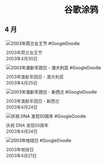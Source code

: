
<h1 align="center"> 谷歌涂鸦 </h1>




## 4 月

<div class="image">


<img src="" alt="2003年荷兰女王节 #GoogleDoodle" style="margin: 5px"/>
<div class="info" style="font-size: 14px; color:#333333; margin:5px"><div class="title">2003年荷兰女王节</div><div class="date">2003年4月30日</div></div>

<img src="" alt="2003年澳新军团日 - 澳大利亚 #GoogleDoodle" style="margin: 5px"/>
<div class="info" style="font-size: 14px; color:#333333; margin:5px"><div class="title">2003年澳新军团日 - 澳大利亚</div><div class="date">2003年4月25日</div></div>

<img src="" alt="2003年澳新军团日 - 新西兰 #GoogleDoodle" style="margin: 5px"/>
<div class="info" style="font-size: 14px; color:#333333; margin:5px"><div class="title">2003年澳新军团日 - 新西兰</div><div class="date">2003年4月24日</div></div>

<img src="" alt="庆祝 DNA 发现50周年 #GoogleDoodle" style="margin: 5px"/>
<div class="info" style="font-size: 14px; color:#333333; margin:5px"><div class="title">庆祝 DNA 发现50周年</div><div class="date">2003年4月24日</div></div>

<img src="" alt="2003年地球日 #GoogleDoodle" style="margin: 5px"/>
<div class="info" style="font-size: 14px; color:#333333; margin:5px"><div class="title">2003年地球日</div><div class="date">2003年4月21日</div></div>

</div>








